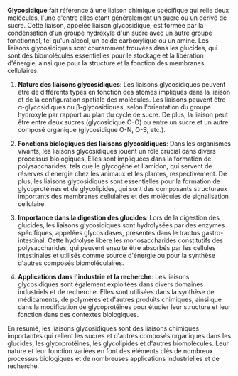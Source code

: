 **Glycosidique** fait référence à une liaison chimique spécifique qui relie deux molécules, l'une d'entre elles étant généralement un sucre ou un dérivé de sucre. Cette liaison, appelée liaison glycosidique, est formée par la condensation d'un groupe hydroxyle d'un sucre avec un autre groupe fonctionnel, tel qu'un alcool, un acide carboxylique ou un amine. Les liaisons glycosidiques sont couramment trouvées dans les glucides, qui sont des biomolécules essentielles pour le stockage et la libération d'énergie, ainsi que pour la structure et la fonction des membranes cellulaires.

1. **Nature des liaisons glycosidiques**:
   Les liaisons glycosidiques peuvent être de différents types en fonction des atomes impliqués dans la liaison et de la configuration spatiale des molécules. Les liaisons peuvent être α-glycosidiques ou β-glycosidiques, selon l'orientation du groupe hydroxyle par rapport au plan du cycle de sucre. De plus, la liaison peut être entre deux sucres (glycosidique O-O) ou entre un sucre et un autre composé organique (glycosidique O-N, O-S, etc.).

2. **Fonctions biologiques des liaisons glycosidiques**:
   Dans les organismes vivants, les liaisons glycosidiques jouent un rôle crucial dans divers processus biologiques. Elles sont impliquées dans la formation de polysaccharides, tels que le glycogène et l'amidon, qui servent de réserves d'énergie chez les animaux et les plantes, respectivement. De plus, les liaisons glycosidiques sont essentielles pour la formation de glycoprotéines et de glycolipides, qui sont des composants structuraux importants des membranes cellulaires et des molécules de signalisation cellulaire.

3. **Importance dans la digestion des glucides**:
   Lors de la digestion des glucides, les liaisons glycosidiques sont hydrolysées par des enzymes spécifiques, appelées glycosidases, présentes dans le tractus gastro-intestinal. Cette hydrolyse libère les monosaccharides constitutifs des polysaccharides, qui peuvent ensuite être absorbés par les cellules intestinales et utilisés comme source d'énergie ou pour la synthèse d'autres composés biomoléculaires.

4. **Applications dans l'industrie et la recherche**:
   Les liaisons glycosidiques sont également exploitées dans divers domaines industriels et de recherche. Elles sont utilisées dans la synthèse de médicaments, de polymères et d'autres produits chimiques, ainsi que dans la modification de glycoprotéines pour étudier leur structure et leur fonction dans des contextes biologiques.

En résumé, les liaisons glycosidiques sont des liaisons chimiques importantes qui relient les sucres et d'autres composés organiques dans les glucides, les glycoprotéines, les glycolipides et d'autres biomolécules. Leur nature et leur fonction variées en font des éléments clés de nombreux processus biologiques et de nombreuses applications industrielles et de recherche.